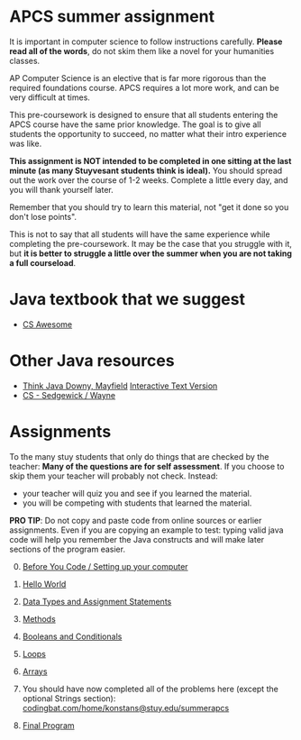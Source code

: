 # APCS summer assignment

It is important in computer science to follow instructions carefully. **Please read all of the words**, do not skim them like a novel for your humanities classes. 

AP Computer Science is an elective that is far more rigorous than the required foundations course. APCS requires a lot more work, and can be very difficult at times. 

This pre-coursework is designed to ensure that all students entering the APCS course have the same prior knowledge. The goal is to give all students the opportunity to succeed, no matter what their intro experience was like.

**This assignment is NOT intended to be completed in one sitting at the last minute (as many Stuyvesant students think is ideal).** You should spread out the work over the course of 1-2 weeks. Complete a little every day, and you will thank yourself later. 

Remember that you should try to learn this material, not "get it done so you don't lose points". 

This is not to say that all students will have the same experience while completing the pre-coursework. It may be the case that you struggle with it, but **it is better to struggle a little over the summer when you are not taking a full courseload**. 

# Java textbook that we suggest
* [CS Awesome](https://runestone.academy/ns/books/published/csawesome/index.html)

# Other Java resources
* [Think Java Downy, Mayfield](http://greenteapress.com/thinkjava6/html/index.html)
 [Interactive Text Version](https://books.trinket.io/thinkjava/)
* [CS - Sedgewick / Wayne](https://introcs.cs.princeton.edu/java/)


# Assignments
To the many stuy students that only do things that are checked by the teacher: **Many of the questions are for self assessment**. If you choose to skip them your teacher will probably not check. Instead:
* your teacher will quiz you and see if you learned the material. 
* you will be competing with students that learned the material.

**PRO TIP**: Do not copy and paste code from online sources or earlier assignments. Even if you are copying an example to test: typing valid java code will help you remember the Java constructs and will make later sections of the program easier.

0. [Before You Code / Setting up your computer](https://github.com/konstantinnovation/SummerAssignmentAPCS/blob/main/assignments/00-BeforeYouCode.md)

1. [Hello World](https://github.com/konstantinnovation/SummerAssignmentAPCS/blob/main/assignments/01-HelloWorld.md)

2. [Data Types and Assignment Statements](https://github.com/konstantinnovation/SummerAssignmentAPCS/blob/main/assignments/02-DataTypesAndAssignments.md)

3. [Methods](https://github.com/konstantinnovation/SummerAssignmentAPCS/blob/main/assignments/03-Methods.md)

4. [Booleans and Conditionals](https://github.com/konstantinnovation/SummerAssignmentAPCS/blob/main/assignments/04-BooleansAndConditionals.md)

5. [Loops](https://github.com/konstantinnovation/SummerAssignmentAPCS/blob/main/assignments/05-Loops.md)

6. [Arrays](https://github.com/konstantinnovation/SummerAssignmentAPCS/blob/main/assignments/06-Arrays.md)

7. You should have now completed all of the problems here (except the optional Strings section): [codingbat.com/home/konstans@stuy.edu/summerapcs](https://codingbat.com/home/konstans@stuy.edu/summerapcs)

8. [Final Program](https://github.com/konstantinnovation/SummerAssignmentAPCS/blob/main/assignments/xx-FinalSteps.md)
